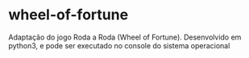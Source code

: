 # wheel-of-fortune
Adaptação do jogo Roda a Roda (Wheel of Fortune). Desenvolvido em python3, e pode ser executado no console do sistema operacional
